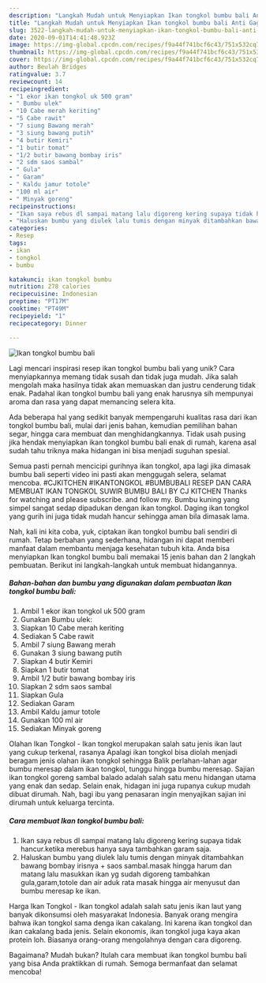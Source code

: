 ```yaml
---
description: "Langkah Mudah untuk Menyiapkan Ikan tongkol bumbu bali Anti Gagal"
title: "Langkah Mudah untuk Menyiapkan Ikan tongkol bumbu bali Anti Gagal"
slug: 3522-langkah-mudah-untuk-menyiapkan-ikan-tongkol-bumbu-bali-anti-gagal
date: 2020-09-01T14:41:48.923Z
image: https://img-global.cpcdn.com/recipes/f9a44f741bcf6c43/751x532cq70/ikan-tongkol-bumbu-bali-foto-resep-utama.jpg
thumbnail: https://img-global.cpcdn.com/recipes/f9a44f741bcf6c43/751x532cq70/ikan-tongkol-bumbu-bali-foto-resep-utama.jpg
cover: https://img-global.cpcdn.com/recipes/f9a44f741bcf6c43/751x532cq70/ikan-tongkol-bumbu-bali-foto-resep-utama.jpg
author: Beulah Bridges
ratingvalue: 3.7
reviewcount: 14
recipeingredient:
- "1 ekor ikan tongkol uk 500 gram"
- " Bumbu ulek"
- "10 Cabe merah keriting"
- "5 Cabe rawit"
- "7 siung Bawang merah"
- "3 siung bawang putih"
- "4 butir Kemiri"
- "1 butir tomat"
- "1/2 butir bawang bombay iris"
- "2 sdm saos sambal"
- " Gula"
- " Garam"
- " Kaldu jamur totole"
- "100 ml air"
- " Minyak goreng"
recipeinstructions:
- "Ikan saya rebus dl sampai matang lalu digoreng kering supaya tidak hancur.ketika merebus hanya saya tambahkan garam saja."
- "Haluskan bumbu yang diulek lalu tumis dengan minyak ditambahkan bawang bombay irisnya + saos sambal.masak hingga harum dan matang lalu masukkan ikan yg sudah digoreng tambahkan gula,garam,totole dan air aduk rata masak hingga air menyusut dan bumbu meresap ke ikan."
categories:
- Resep
tags:
- ikan
- tongkol
- bumbu

katakunci: ikan tongkol bumbu 
nutrition: 278 calories
recipecuisine: Indonesian
preptime: "PT17M"
cooktime: "PT49M"
recipeyield: "1"
recipecategory: Dinner

---
```



![Ikan tongkol bumbu bali](https://img-global.cpcdn.com/recipes/f9a44f741bcf6c43/751x532cq70/ikan-tongkol-bumbu-bali-foto-resep-utama.jpg)

Lagi mencari inspirasi resep ikan tongkol bumbu bali yang unik? Cara menyiapkannya memang tidak susah dan tidak juga mudah. Jika salah mengolah maka hasilnya tidak akan memuaskan dan justru cenderung tidak enak. Padahal ikan tongkol bumbu bali yang enak harusnya sih mempunyai aroma dan rasa yang dapat memancing selera kita.

Ada beberapa hal yang sedikit banyak mempengaruhi kualitas rasa dari ikan tongkol bumbu bali, mulai dari jenis bahan, kemudian pemilihan bahan segar, hingga cara membuat dan menghidangkannya. Tidak usah pusing jika hendak menyiapkan ikan tongkol bumbu bali enak di rumah, karena asal sudah tahu triknya maka hidangan ini bisa menjadi suguhan spesial.

Semua pasti pernah mencicipi gurihnya ikan tongkol, apa lagi jika dimasak bumbu bali seperti video ini pasti akan menggugah selera, selamat mencoba. #CJKITCHEN #IKANTONGKOL #BUMBUBALI RESEP DAN CARA MEMBUAT IKAN TONGKOL SUWIR BUMBU BALI BY CJ KITCHEN Thanks for watching and please subscribe. and follow my. Bumbu kuning yang simpel sangat sedap dipadukan dengan ikan tongkol. Daging ikan tongkol yang gurih ini juga tidak mudah hancur sehingga aman bila dimasak lama.


Nah, kali ini kita coba, yuk, ciptakan ikan tongkol bumbu bali sendiri di rumah. Tetap berbahan yang sederhana, hidangan ini dapat memberi manfaat dalam membantu menjaga kesehatan tubuh kita. Anda bisa menyiapkan Ikan tongkol bumbu bali memakai 15 jenis bahan dan 2 langkah pembuatan. Berikut ini langkah-langkah untuk membuat hidangannya.

<!--inarticleads1-->

##### Bahan-bahan dan bumbu yang digunakan dalam pembuatan Ikan tongkol bumbu bali:

1. Ambil 1 ekor ikan tongkol uk 500 gram
1. Gunakan  Bumbu ulek:
1. Siapkan 10 Cabe merah keriting
1. Sediakan 5 Cabe rawit
1. Ambil 7 siung Bawang merah
1. Gunakan 3 siung bawang putih
1. Siapkan 4 butir Kemiri
1. Siapkan 1 butir tomat
1. Ambil 1/2 butir bawang bombay iris
1. Siapkan 2 sdm saos sambal
1. Siapkan  Gula
1. Sediakan  Garam
1. Ambil  Kaldu jamur totole
1. Gunakan 100 ml air
1. Sediakan  Minyak goreng


Olahan Ikan Tongkol - Ikan tongkol merupakan salah satu jenis ikan laut yang cukup terkenal, rasanya Apalagi ikan tongkol bisa diolah menjadi beragam jenis olahan ikan tongkol sehingga Balik perlahan-lahan agar bumbu meresap dalam ikan tongkol, tunggu hingga bumbu meresap. Sajian ikan tongkol goreng sambal balado adalah salah satu menu hidangan utama yang enak dan sedap. Selain enak, hidagan ini juga rupanya cukup mudah dibuat dirumah. Nah, bagi ibu yang penasaran ingin menyajikan sajian ini dirumah untuk keluarga tercinta. 

<!--inarticleads2-->

##### Cara membuat Ikan tongkol bumbu bali:

1. Ikan saya rebus dl sampai matang lalu digoreng kering supaya tidak hancur.ketika merebus hanya saya tambahkan garam saja.
1. Haluskan bumbu yang diulek lalu tumis dengan minyak ditambahkan bawang bombay irisnya + saos sambal.masak hingga harum dan matang lalu masukkan ikan yg sudah digoreng tambahkan gula,garam,totole dan air aduk rata masak hingga air menyusut dan bumbu meresap ke ikan.


Harga Ikan Tongkol - Ikan tongkol adalah salah satu jenis ikan laut yang banyak dikonsumsi oleh masyarakat Indonesia. Banyak orang mengira bahwa ikan tongkol sama denga ikan cakalang. Ini karena ikan tongkol dan ikan cakalang bada jenis. Selain ekonomis, ikan tongkol juga kaya akan protein loh. Biasanya orang-orang mengolahnya dengan cara digoreng. 

Bagaimana? Mudah bukan? Itulah cara membuat ikan tongkol bumbu bali yang bisa Anda praktikkan di rumah. Semoga bermanfaat dan selamat mencoba!
